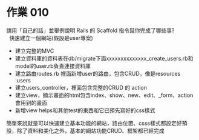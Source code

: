 # 作業 010

請用「自己的話」並舉例說明 Rails 的 Scaffold 指令幫你完成了哪些事?  
  快速建立一個網站(假設是user專案)

  * 建立完整的MVC
  * 建立資料庫的資料表在db/migrate下面xxxxxxxxxxxxxx_create_users.rb和model的user.rb負責連接資料庫  
  * 建立路由routes.rb 裡面新增user的路由，包含CRUD，像是resources :users  
  * 建立users\_controller，裡面包含完整的CRUD 的 action
  * 建立view，顯示畫面的html包含index、show、new、edit、\_form，action會用到的畫面  
  * 新增view helps和其他test的東西和它已預先寫好的css樣式  

簡單來說就是可以快速建立基本功能的網站，路由位置、csss樣式都設定好預設，除了資料和美化之外，基本的網站功能CRUD、框架都已經完成

